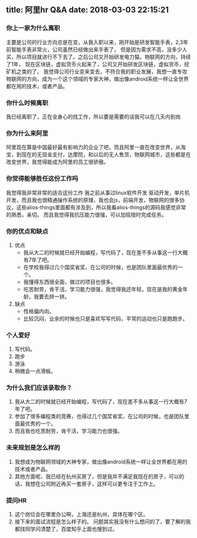 title: 阿里hr Q&A
date: 2018-03-03 22:15:21
---
### 你上一家为什么离职
主要是公司的行业方向总是在变，从我入职以来，刚开始是研发智能手表，2,3年前智能手表非常火，公司虽然已经做出来手表了，
但是因为需求不高，没多少人买，所以项目就进行不下去了。之后公司又开始研发电力猫，物联网的方向，持续了1年，
现在区块链，虚拟货币火起来了，公司又开始研发区块链，虚拟货币，挖矿机之类的了。
我觉得公司行业变来变去，不符合我的职业发展，我想一直专攻物联网的方向，成为一个这个领域的专家大神，做出像android系统一样让全世界都在用的技术，或者产品。
### 你什么时候离职
我已经离职了，正在全身心的找工作，所以要是需要的话我可以在几天内到岗
### 你为什么来阿里
阿里现在算是中国最好最有影响力的企业了吧，而且阿里一直在改变世界，从淘宝，到现在的无现金支付，达摩院，和以后的无人售货，物联网城市，这些都是在改变世界，我觉得能成为阿里的员工很骄傲。
### 你觉得能够胜任这份工作吗
我觉得我非常非常的适合这份工作
我之前从事过linux软件开发 驱动开发，单片机开发，而且我也很精通操作系统的原理，我也会js，前端开发，物联网的很多协议，这些alios-things里面都有涉及到，所以我看alios-things的源码我感觉非常的熟悉，亲切。
而且我觉得我抗压能力很强，可以加班按时完成任务。

### 你的优点和缺点
1. 优点
    * 我从大二的时候就已经开始编程，写代码了，现在差不多从事这一行大概有7年了吧。
    * 在学校我得过几个国奖省奖，在公司的时候，也是团队里面最优秀的一个。
    * 我懂得东西很全面，做过的项目也很多。
    * 吃苦耐劳，肯干活，学习能力很强，我觉得我还年轻，现在是我的黄金年龄，我要去拼一拼。
2. 缺点
    * 性格偏内向。
    * 比较沉闷，业余的时候也只是喜欢写写代码，平常的运动也只是跑跑步。
### 个人爱好
1. 写代码。
2. 跑步
3. 游泳
4. 稍微会一点滑板。
### 为什么我们应该录取你？
1. 我从大二的时候就已经开始编程，写代码了，现在差不多从事这一行大概有7年了吧。
2. 参加了很多编程类的竞赛，也得过几个国奖省奖，在公司的时候，也是团队里面最优秀的一个。
3. 而且我也吃苦耐劳，肯干活，学习能力也很强。
### 未来规划是怎么样的
1. 我想成为物联网领域的大神专家，做出像android系统一样让全世界都在用的技术或者产品。
2. 其他方面呢，我已经在杭州买房了，但是我并不满足我现在的房子，可以的话，我想在公司附近再买一套房子，这样可以更专注于工作上。
### 提问HR
1. 这个岗位会在哪里办公啊，上海还是杭州，具体在哪个区。
2. 接下来的面试流程是怎么样子的。
    问题其实我没有什么想问的了，要了解的我都找同学问清楚了，百度知乎上面也搜到过。